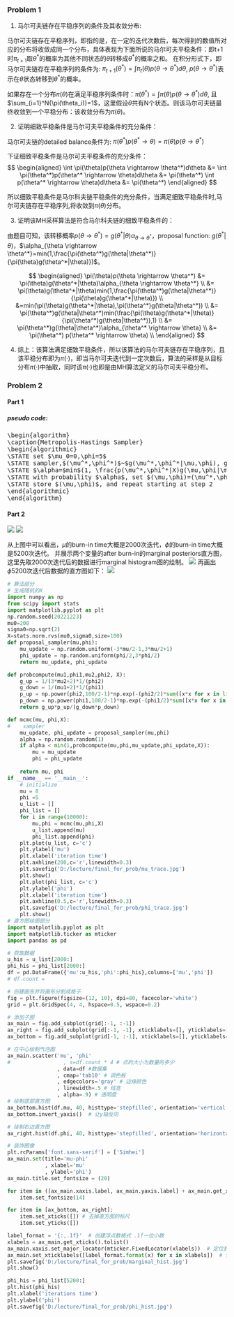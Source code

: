 ### Problem 1 
1. 马尔可夫链存在平稳序列的条件及其收敛分布:

马尔可夫链存在平稳序列，即指的是，在一定的迭代次数后，每次得到的数值所对应的分布将收敛成同一个分布，具体表现为下面所说的马尔可夫平稳条件：即t+1时$\pi_{t+1}$取$\theta^*$的概率为其他不同状态的$\theta$转移成$\theta^*$的概率之和。
在积分形式下，即马尔可夫链存在平稳序列的条件为: $\pi_{t+1}(\theta^*)=\int \pi_t(\theta)p(\theta \rightarrow \theta^*)d\theta$, $p(\theta \rightarrow \theta^*)$表示在$\theta$状态转移到$\theta^*$的概率。

如果存在一个分布$\pi(\theta)$在满足平稳序列条件时：$\pi(\theta^*)=\int \pi(\theta)p(\theta \rightarrow \theta^*)d\theta$, 且 $\sum_{i=1}^N{\pi(\theta_i)}=1$，这里假设$\theta$共有N个状态。则该马尔可夫链最终收敛到一个平稳分布：该收敛分布为$\pi(\theta)$。

2. 证明细致平稳条件是马尔可夫平稳条件的充分条件：

马尔可夫链的detailed balance条件为: $\pi(\theta^*)p(\theta^* \rightarrow \theta)=\pi(\theta)p(\theta \rightarrow \theta^*)$

下证细致平稳条件是马尔可夫平稳条件的充分条件：
$$
\begin{aligned}
\int \pi(\theta)p(\theta \rightarrow \theta^*)d\theta 
              &= \int \pi(\theta^*)p(\theta^* \rightarrow \theta)d\theta 
              &= \pi(\theta^*) \int p(\theta^* \rightarrow \theta)d\theta 
              &= \pi(\theta^*)
\end{aligned}
$$

所以细致平稳条件是马尔科夫链平稳条件的充分条件，当满足细致平稳条件时,马尔可夫链存在平稳序列,将收敛到$\pi(\theta)$分布。

3. 证明该MH采样算法是符合马尔科夫链的细致平稳条件的：

由题目可知，该转移概率$p(\theta \rightarrow \theta^*)=g(\theta^*|\theta)\alpha_{\theta \rightarrow \theta^*}$，proposal function: $g(\theta^*|\theta)$，$\alpha_{\theta \rightarrow \theta^*}=min(1,\frac{\pi(\theta^*)g(\theta|\theta^*)}{\pi(\theta)g(\theta^*|\theta)})$。

$$
\begin{aligned}
\pi(\theta)p(\theta \rightarrow \theta^*)
              &= \pi(\theta)g(\theta^*|\theta)\alpha_{\theta \rightarrow \theta^*} \\
              &= \pi(\theta)g(\theta^*|\theta)min(1,\frac{\pi(\theta^*)g(\theta|\theta^*)}{\pi(\theta)g(\theta^*|\theta)}) \\
              &=min(\pi(\theta)g(\theta^*|\theta),\pi(\theta^*)g(\theta|\theta^*)) \\
              &= \pi(\theta^*)g(\theta|\theta^*)min(\frac{\pi(\theta)g(\theta^*|\theta)}{\pi(\theta^*)g(\theta|\theta^*)},1) \\
              &= \pi(\theta^*)g(\theta|\theta^*)\alpha_{\theta^* \rightarrow \theta} \\
              &= \pi(\theta^*) p(\theta^* \rightarrow \theta) \\
\end{aligned}
$$

4. 综上：该算法满足细致平稳条件，所以该算法的马尔可夫链存在平稳序列，且该平稳分布即为$\pi(·)$，即当马尔可夫迭代到一定次数后，算法的采样是从目标分布$\pi(·)$中抽取，同时该$\pi(·)$也即是由MH算法定义的马尔可夫平稳分布。

### Problem 2
#### Part 1

##### pseudo code:
<pre class="pseudocode" lineNumber="true">
\begin{algorithm}
\caption{Metropolis-Hastings Sampler}
\begin{algorithmic}
\STATE set $\mu_0=0,\phi=5$
\STATE sampler,$(\mu^*,\phi^*)$~$g(\mu^*,\phi^*|\mu,\phi), g(\mu^*,\phi^*|\mu,\phi)=\frac{1}{3\mu+2}\frac{1}{\phi}$ is 2D uniform distribution(proposal function),$\mu$~$UNIF(-\frac{3\mu}{2}-1,\frac{3\mu}{2}+1)$,$\phi$~$UNIF(\frac{\phi}{2},\frac{3\phi}{2})$
\STATE $\alpha=$min$(1, \frac{p(\mu^*,\phi^*|X)g(\mu,\phi|\mu^*,\phi^*)}{p(\mu,\phi|X)g(\mu^*,\phi^*|\mu,\phi)})$ 
\STATE with probability $\alpha$, set $(\mu,\phi)=(\mu^*,\phi^*)$ 
\STATE store $(\mu,\phi)$, and repeat starting at step 2 
\end{algorithmic}
\end{algorithm}
</pre>


#### Part 2
![](./mu_trace.jpg)
![](./phi_trace.jpg)

从上图中可以看出，$\mu$的burn-in time大概是2000次迭代，$\phi$的burn-in time大概是5200次迭代。
并展示两个变量的after burn-in的marginal posteriors直方图，这里先取2000次迭代后的数据进行marginal histogram图的绘制。
![](marginal_hist.jpg)
再画出$\phi$5200次迭代后数据的直方图如下：
![](phi_hist.jpg)


```python
# 算法部分
# 生成随机的X
import numpy as np
from scipy import stats
import matplotlib.pyplot as plt
np.random.seed(20221223)
mu0=200
sigma0=np.sqrt(2)
X=stats.norm.rvs(mu0,sigma0,size=100)
def proposal_sampler(mu,phi):
    mu_update = np.random.uniform(-3*mu/2-1,3*mu/2+1)
    phi_update = np.random.uniform(phi/2,3*phi/2)
    return mu_update, phi_update

def probcompute(mu1,phi1,mu2,phi2, X):
    g_up = 1/(3*mu2+2)*1/(phi2)
    g_down = 1/(mu1+2)*1/(phi1)
    p_up = np.power(phi2,100/2-1)*np.exp(-(phi2/2)*sum([x*x for x in list(X-mu2)]))
    p_down = np.power(phi1,100/2-1)*np.exp(-(phi1/2)*sum([x*x for x in list(X-mu1)]))
    return g_up*p_up/(g_down*p_down)

def mcmc(mu, phi,X):
#    sampler
    mu_update, phi_update = proposal_sampler(mu,phi)
    alpha = np.random.random(1)
    if alpha < min(1,probcompute(mu,phi,mu_update,phi_update,X)):
        mu = mu_update
        phi = phi_update
        
    return mu, phi
if __name__ == '__main__':
    # initialize
    mu = 0
    phi =5
    u_list = []
    phi_list = []
    for i in range(10000):
        mu,phi = mcmc(mu,phi,X)
        u_list.append(mu)
        phi_list.append(phi)
    plt.plot(u_list, c='c')
    plt.ylabel('mu')
    plt.xlabel('iteration time')
    plt.axhline(200,c='r',linewidth=0.3)
    plt.savefig('D:/lecture/final_for_prob/mu_trace.jpg')
    plt.show()
    plt.plot(phi_list, c='c')
    plt.ylabel('phi')
    plt.xlabel('iteration time')
    plt.axhline(0.5,c='r',linewidth=0.3)
    plt.savefig('D:/lecture/final_for_prob/phi_trace.jpg')
    plt.show()
# 直方图绘图部分
import matplotlib.pyplot as plt
import matplotlib.ticker as mticker
import pandas as pd

# 获取数据
u_his = u_list[2000:]
phi_his = phi_list[2000:]
df = pd.DataFrame({'mu':u_his,'phi':phi_his},columns=['mu','phi'])
# df.count = 

# 创建画布并将画布分割成格子
fig = plt.figure(figsize=(12, 10), dpi=80, facecolor='white')
grid = plt.GridSpec(4, 4, hspace=0.5, wspace=0.2)

# 添加子图
ax_main = fig.add_subplot(grid[:-1, :-1])
ax_right = fig.add_subplot(grid[:-1, -1], xticklabels=[], yticklabels=[])
ax_bottom = fig.add_subplot(grid[-1, :-1], xticklabels=[], yticklabels=[])

# 在中心绘制气泡图
ax_main.scatter('mu', 'phi'
#                 , s=df.count * 4 # 点的大小为数量的多少
                , data=df #数据集
                , cmap='tab10' # 调色板
                , edgecolors='gray' # 边缘颜色
                , linewidth=.5 # 线宽
                , alpha=.9) # 透明度
# 绘制底部直方图
ax_bottom.hist(df.mu, 40, histtype='stepfilled', orientation='vertical', color='grey')
ax_bottom.invert_yaxis()  # 让y轴反向

# 绘制右边直方图
ax_right.hist(df.phi, 40, histtype='stepfilled', orientation='horizontal', color='c')

# 装饰图像
plt.rcParams['font.sans-serif'] = ['Simhei']
ax_main.set(title='mu-phi'
            , xlabel='mu'
            , ylabel='phi')
ax_main.title.set_fontsize = (20)

for item in ([ax_main.xaxis.label, ax_main.yaxis.label] + ax_main.get_xticklabels() + ax_main.get_yticklabels()):
    item.set_fontsize(14)

for item in [ax_bottom, ax_right]:
    item.set_xticks([]) # 去掉直方图的标尺
    item.set_yticks([])

label_format = '{:,.1f}'  # 创建浮点数格式 .1f一位小数
xlabels = ax_main.get_xticks().tolist()
ax_main.xaxis.set_major_locator(mticker.FixedLocator(xlabels))  # 定位到散点图的x轴
ax_main.set_xticklabels([label_format.format(x) for x in xlabels])  # 使用列表推导式循环将刻度转换成浮点数
plt.savefig('D:/lecture/final_for_prob/marginal_hist.jpg')
plt.show()

phi_his = phi_list[5200:]
plt.hist(phi_his)
plt.xlabel('iterations time')
plt.ylabel('phi')
plt.savefig('D:/lecture/final_for_prob/phi_hist.jpg')
```
